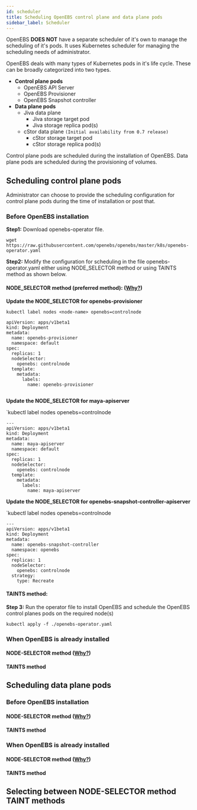 ```yaml
---
id: scheduler
title: Scheduling OpenEBS control plane and data plane pods
sidebar_label: Scheduler
---
```




OpenEBS **DOES NOT** have a separate scheduler of it's own to manage the scheduling of it's pods. It uses Kubernetes scheduler for managing the scheduling needs of administrator. 

OpenEBS deals with many types of Kubernetes pods in it's life cycle. These can be broadly categorized into two types.

- **Control plane pods**
  - OpenEBS API Server
  - OpenEBS Provisioner
  - OpenEBS Snapshot controller
- **Data plane pods**
  - Jiva data plane 
    - Jiva storage target pod
    - Jiva storage replica pod(s)
  - cStor data plane `(Initial availability from 0.7 release)`
    - cStor storage target pod
    - cStor storage replica pod(s)

Control plane pods are scheduled during the installation of OpenEBS. Data plane pods are scheduled during the provisioning of volumes. 

## Scheduling control plane pods

Administrator can choose to provide the scheduling configuration for control plane pods during the time of installation or post that. 

### Before OpenEBS installation

**Step1:** Download openebs-operator file.

`wget  https://raw.githubusercontent.com/openebs/openebs/master/k8s/openebs-operator.yaml `

**Step2:** Modify the configuration for scheduling in the file openebs-operator.yaml  either using NODE_SELECTOR  method or using TAINTS method as shown below.

#### NODE_SELECTOR method (preferred method): ([Why?](/docs/next/scheduler.html#selecting-between-node-selector-method-taint-methods))

**Update the NODE_SELECTOR for openebs-provisioner**

`kubectl label nodes <node-name> openebs=controlnode`

```
apiVersion: apps/v1beta1
kind: Deployment
metadata:
  name: openebs-provisioner
  namespace: default
spec:
  replicas: 1
  nodeSelector:
    openebs: controlnode
  template:
    metadata:
      labels:
        name: openebs-provisioner
        
```

**Update the NODE_SELECTOR for maya-apiserver**

`kubectl label nodes <node-name> openebs=controlnode

```
---
apiVersion: apps/v1beta1
kind: Deployment
metadata:
  name: maya-apiserver
  namespace: default
spec:
  replicas: 1
  nodeSelector:
    openebs: controlnode
  template:
    metadata:
      labels:
        name: maya-apiserver
```

**Update the NODE_SELECTOR for openebs-snapshot-controller-apiserver**

`kubectl label nodes <node-name> openebs=controlnode

```
---
apiVersion: apps/v1beta1
kind: Deployment
metadata:
  name: openebs-snapshot-controller
  namespace: openebs
spec:
  replicas: 1
  nodeSelector:
    openebs: controlnode
  strategy:
    type: Recreate
```





#### TAINTS method:



**Step 3:** Run the operator file to install OpenEBS and schedule the OpenEBS control planes pods on the required node(s) 

`kubectl apply -f ./openebs-operator.yaml `



### When OpenEBS is already installed

#### NODE-SELECTOR method ([Why?](/docs/next/scheduler.html#selecting-between-node-selector-method-taint-methods))

#### TAINTS method

## Scheduling data plane pods

### Before OpenEBS installation

#### NODE-SELECTOR method ([Why?](/docs/next/scheduler.html#selecting-between-node-selector-method-taint-methods))

#### TAINTS method

### When OpenEBS is already installed

#### NODE-SELECTOR method ([Why?](/docs/next/scheduler.html#selecting-between-node-selector-method-taint-methods))

#### TAINTS method



## Selecting between NODE-SELECTOR method TAINT methods 



<!-- Hotjar Tracking Code for https://docs.openebs.io -->
<script>
   (function(h,o,t,j,a,r){
       h.hj=h.hj||function(){(h.hj.q=h.hj.q||[]).push(arguments)};
       h._hjSettings={hjid:785693,hjsv:6};
       a=o.getElementsByTagName('head')[0];
       r=o.createElement('script');r.async=1;
       r.src=t+h._hjSettings.hjid+j+h._hjSettings.hjsv;
       a.appendChild(r);
   })(window,document,'https://static.hotjar.com/c/hotjar-','.js?sv=');
</script>